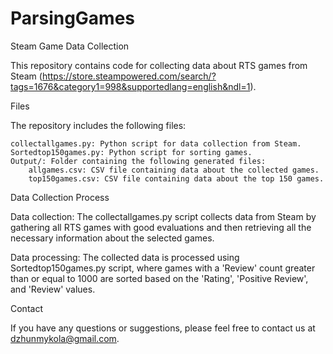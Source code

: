 # ParsingGames
Steam Game Data Collection

This repository contains code for collecting data about RTS games from Steam (https://store.steampowered.com/search/?tags=1676&category1=998&supportedlang=english&ndl=1).

Files

The repository includes the following files:

    collectallgames.py: Python script for data collection from Steam.
    Sortedtop150games.py: Python script for sorting games.
    Output/: Folder containing the following generated files:
        allgames.csv: CSV file containing data about the collected games.
        top150games.csv: CSV file containing data about the top 150 games.

Data Collection Process

Data collection: The collectallgames.py script collects data from Steam by gathering all RTS games with good evaluations and then retrieving all the necessary information about the selected games.

Data processing: The collected data is processed using Sortedtop150games.py script, where games with a 'Review' count greater than or equal to 1000 are sorted based on the 'Rating', 'Positive Review', and 'Review' values.

Contact

If you have any questions or suggestions, please feel free to contact us at dzhunmykola@gmail.com.

